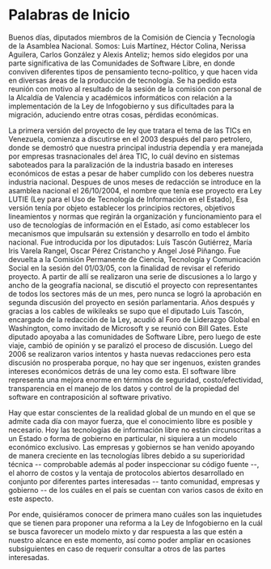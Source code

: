 # Palabras de Inicio

Buenos días, diputados miembros de la Comisión de Ciencia y Tecnología de la
Asamblea Nacional. Somos: Luis Martínez, Héctor Colina, Nerissa Aguilera, Carlos
González y Alexis Anteliz; hemos sido elegidos por una parte significativa de
las Comunidades de Software Libre, en donde conviven diferentes tipos de
pensamiento tecno-político, y que hacen vida en diversas áreas de la producción
de tecnología. Se ha pedido esta reunión con motivo al resultado de la sesión de
la comisión con personal de la Alcaldía de Valencia y académicos informáticos
con relación a la implementación de la Ley de Infogobierno y sus dificultades
para la migración, aduciendo entre otras cosas, pérdidas económicas.

La primera versión del proyecto de ley que tratara el tema de las TICs en
Venezuela, comienza a discutirse en el 2003 después del paro petrolero, donde se
demostró que nuestra principal industria dependía y era manejada por empresas
trasnacionales del área TIC, lo cuál devino en sistemas saboteados para la
paralización de la industria basado en intereses económicos de estas a pesar de
haber cumplido con los deberes nuestra industria nacional. Despues de unos meses
de redacción se introduce en la asamblea nacional el 26/10/2004, el nombre que
tenía ese proyecto era Ley LUTIE (Ley para el Uso de Tecnología de Información
en el Estado), Esa versión tenía por objeto establecer los principios rectores,
objetivos lineamientos y normas que regirán la organización y funcionamiento
para el uso de tecnologías de información en el Estado, así como establecer los
mecanismos que impulsarán su extensión y desarrollo en todo el ámbito nacional.
Fue introducida por los diputados: Luís Tascón Gutiérrez, María Iris Varela
Rangel, Oscar Pérez Cristancho y Angel José Piñango. Fue devuelta a la Comisión
Permanente de Ciencia, Tecnología y Comunicación Social en la sesión del
01/03/05, con la finalidad de revisar el referido proyecto. A partir de allí se
realizaron una serie de discusiones a lo largo y ancho de la geografía nacional,
se discutió el proyecto con representantes de todos los sectores más de un mes,
pero nunca se logró la aprobación en segunda discusión del proyecto en sesión
parlamentaria. Años después y gracias a los cables de wikileaks se supo que el
diputado Luis Tascón, encargado de la redacción de la Ley, acudió al Foro de
Liderazgo Global en Washington, como invitado de Microsoft y se reunió con Bill
Gates. Este diputado apoyaba a las comunidades de Software Libre, pero luego de
este viaje, cambió de opinión y se paralizó el proceso de discusión. Luego del
2006 se realizaron varios intentos y hasta nuevas redacciones pero esta
discusión no prosperaba porque, no hay que ser ingenuos, existen grandes
intereses económicos detrás de una ley como esta. El software libre representa
una mejora enorme en términos de seguridad, costo/efectividad, transparencia en
el manejo de los datos y control de la propiedad del software en contraposición
al software privativo.

Hay que estar conscientes de la realidad global de un mundo en el que se admite
cada día con mayor fuerza, que el conocimiento libre es posible y necesario. Hoy
las tecnologías de información libre no están circunscritas a un Estado o forma
de gobierno en particular, ni siquiera a un modelo económico exclusivo. Las
empresas y gobiernos se han venido apoyando de manera creciente en las
tecnologías libres debido a su superioridad técnica -- comprobable además al
poder inspeccionar su código fuente --, el ahorro de costos y la ventaja de
protocolos abiertos desarrollado en conjunto por diferentes partes interesadas
-- tanto comunidad, empresas y gobierno -- de los cuáles en el país se cuentan
con varios casos de éxito en este aspecto.

Por ende, quisiéramos conocer de primera mano cuáles son las inquietudes que se
tienen para proponer una reforma a la Ley de Infogobierno en la cuál se busca
favorecer un modelo mixto y dar respuesta a las que estén a nuestro alcance en
este momento, así como poder ampliar en ocasiones subsiguientes en caso de
requerir consultar a otros de las partes interesadas.
